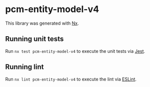 # pcm-entity-model-v4

This library was generated with [Nx](https://nx.dev).

## Running unit tests

Run `nx test pcm-entity-model-v4` to execute the unit tests via [Jest](https://jestjs.io).

## Running lint

Run `nx lint pcm-entity-model-v4` to execute the lint via [ESLint](https://eslint.org/).
